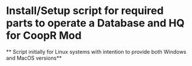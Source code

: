 # Install/Setup script for required parts to operate a Database and HQ for CoopR Mod

** Script initially for Linux systems with intention to provide both Windows and MacOS versions**

